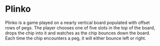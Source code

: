 # Plinko
Plinko is a game played on a nearly vertical board populated with offset rows of pegs. The player chooses one of five slots in the top of the board, drops the chip into it and watches as the chip bounces down the board. Each time the chip encounters a peg, it will either bounce left or right.
